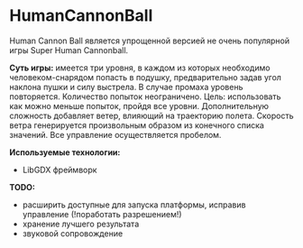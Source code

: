 # HumanCannonBall

Human Cannon Ball является упрощенной версией не очень популярной игры Super Human Cannonball.

**Суть игры:** 
имеется три уровня, в каждом из которых необходимо человеком-снарядом попасть в подушку, предварительно задав угол наклона пушки и силу выстрела. В случае промаха уровень повторяется. Количество попыток неограничено. Цель: использовать как можно меньше попыток, пройдя все уровни. Дополнительную сложность добавляет ветер, влияющий на траекторию полета. Скорость ветра генерируется произвольным образом из конечного списка значений. Все управление осуществляется пробелом. 


**Используемые технологии:**
* LibGDX фреймворк


**TODO:**
* расширить доступные для запуска платформы, исправив управление (!поработать разрешением!)
* хранение лучшего результата
* звуковой сопровождение

